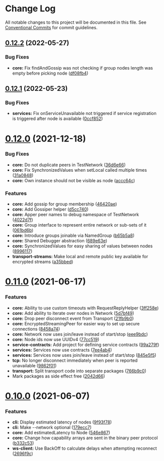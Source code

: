 # Change Log

All notable changes to this project will be documented in this file.
See [Conventional Commits](https://conventionalcommits.org) for commit guidelines.

## [0.12.2](https://github.com/aholstenson/ataraxia/compare/v0.12.1...v0.12.2) (2022-05-27)


### Bug Fixes

* **core:** Fix findAndGossip was not checking if group nodes length was empty before picking node ([df08fb4](https://github.com/aholstenson/ataraxia/commit/df08fb4a63fdbcdd2624f6233cec00639b31cc9c))





## [0.12.1](https://github.com/aholstenson/ataraxia/compare/v0.12.0...v0.12.1) (2022-05-23)


### Bug Fixes

* **services:** Fix onServiceUnavailable not triggered if service registration is triggered after node is available ([0ccf852](https://github.com/aholstenson/ataraxia/commit/0ccf852f6c9226798f337b11109da7ba243d5e1e))





# [0.12.0](https://github.com/aholstenson/ataraxia/compare/v0.11.0...v0.12.0) (2021-12-18)


### Bug Fixes

* **core:** Do not duplicate peers in TestNetwork ([36d6e66](https://github.com/aholstenson/ataraxia/commit/36d6e667ba7f3b6fcc0cf831fc40b68c9af8dd99))
* **core:** Fix SynchronizedValues when setLocal called multiple times ([31a0848](https://github.com/aholstenson/ataraxia/commit/31a084888c31a67690cedf58db9e08dcdf1a9719))
* **core:** Own instance should not be visible as node ([accc64c](https://github.com/aholstenson/ataraxia/commit/accc64c052dd9cc1af187ee3c52b27e50fe7d157))


### Features

* **core:** Add gossip for group membership ([46420ae](https://github.com/aholstenson/ataraxia/commit/46420aeee0ee458433c768bfd291ff91b6e1df4f))
* **core:** Add Gossiper helper ([d5cc740](https://github.com/aholstenson/ataraxia/commit/d5cc7400afd571afe96ee711daee6a38a70324d8))
* **core:** Apper peer names to debug namespace of TestNetwork ([4022d7f](https://github.com/aholstenson/ataraxia/commit/4022d7f94074eaa522ce7a53ae2c211000739768))
* **core:** Group interface to represent entire network or sub-sets of it ([061bd6b](https://github.com/aholstenson/ataraxia/commit/061bd6b7d7bdd37be75fdb5a28b522e30e7948a9))
* **core:** Introduce groups joinable via NamedGroup ([b65b5a8](https://github.com/aholstenson/ataraxia/commit/b65b5a80ef376a4fb2b71119f26b11f1bf0dad63))
* **core:** Shared Debugger abstraction ([689e63e](https://github.com/aholstenson/ataraxia/commit/689e63e0a52dc65371039d7aecd7d56a8114f4b1))
* **core:** SynchronizedValues for easy sharing of values between nodes ([8996117](https://github.com/aholstenson/ataraxia/commit/89961178914c75e1fa4a2155ae676a23c636b030))
* **transport-streams:** Make local and remote public key available for encrypted streams ([a35bbed](https://github.com/aholstenson/ataraxia/commit/a35bbedc57d51a4caa9b438d661352c7567f3c7e))





# [0.11.0](https://github.com/aholstenson/ataraxia/compare/v0.10.0...v0.11.0) (2021-06-17)


### Features

* **core:** Ability to use custom timeouts with RequestReplyHelper ([3ff258e](https://github.com/aholstenson/ataraxia/commit/3ff258e6464ab90420a9eba27cf81e606197c4a1))
* **core:** Add ability to iterate over nodes in Network ([5d7bf49](https://github.com/aholstenson/ataraxia/commit/5d7bf4970d518b72919867da2da4f9cf3bcdbda9))
* **core:** Drop peer disconnect event from Transport ([21fb9b0](https://github.com/aholstenson/ataraxia/commit/21fb9b056f9ac4a71b06a555917016ac82c0c4ac))
* **core:** EncryptedStreamingPeer for easier way to set up secure connections ([8458a74](https://github.com/aholstenson/ataraxia/commit/8458a747b720443bef40651f79866599987c87bf))
* **core:** Network now uses join/leave instead of start/stop ([eee9bdc](https://github.com/aholstenson/ataraxia/commit/eee9bdcacc0224923fa6190270c098c7cccd9c74))
* **core:** Node ids now use UUIDv4 ([77cc519](https://github.com/aholstenson/ataraxia/commit/77cc51967e53c3ad614eaac7b460cb0e619b7873))
* **service-contracts:** Add project for defining service contracts ([99a279f](https://github.com/aholstenson/ataraxia/commit/99a279f953514c1eb137a6a0b47caa0d592c8bce))
* **services:** Services now use contracts ([7ee4ab4](https://github.com/aholstenson/ataraxia/commit/7ee4ab4db89c167b2d0beaeb5380061d0638a1d0))
* **services:** Services now uses join/leave instead of start/stop ([845e5f5](https://github.com/aholstenson/ataraxia/commit/845e5f5d0fde275fc4d431f98c5d630eeee6eab3))
* **tcp:** No longer disconnect immediately when peer is reported unavailable ([9862f01](https://github.com/aholstenson/ataraxia/commit/9862f0133c253c63b517bcfe85f7feea293ccd82))
* **transport:** Split transport code into separate packages ([766b9c0](https://github.com/aholstenson/ataraxia/commit/766b9c0608acfea685d6e8bd65490a81557cecb1))
* Mark packages as side effect free ([2042d66](https://github.com/aholstenson/ataraxia/commit/2042d668d40fac2e2c2a44f4eb2be45c7012c120))





# [0.10.0](https://github.com/aholstenson/ataraxia/compare/v0.9.1...v0.10.0) (2021-06-07)


### Features

* **cli:** Display estimated latency of nodes ([9f93f78](https://github.com/aholstenson/ataraxia/commit/9f93f78313e5faff33ff2986b7e97cd736497d46))
* **cli:** Make --network optional ([179ecc7](https://github.com/aholstenson/ataraxia/commit/179ecc719827b7cab2552528782441457b6a6420))
* **core:** Add estimatedLatency to Node ([546e867](https://github.com/aholstenson/ataraxia/commit/546e8679ee18d8212e14d02e72ed5d63c8f1852f))
* **core:** Change how capability arrays are sent in the binary peer protocol ([b332c53](https://github.com/aholstenson/ataraxia/commit/b332c53fac4aa194baba6811e648622726eae7e2))
* **ws-client:** Use BackOff to calculate delays when attempting reconnect ([2696f9c](https://github.com/aholstenson/ataraxia/commit/2696f9c84985eea9b8b75f6bebcadc534a0125c6))
